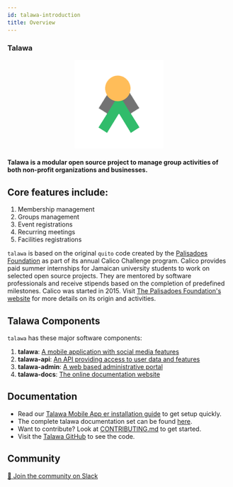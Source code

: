 ```yaml
---
id: talawa-introduction
title: Overview
---
```

### Talawa

<center>

![img](/img/logos/talawa-logo-200x200.png)

</center>

#### Talawa is a modular open source project to manage group activities of both non-profit organizations and businesses.

## Core features include:

1.  Membership management
2.  Groups management
3.  Event registrations
4.  Recurring meetings
5.  Facilities registrations

`talawa` is based on the original `quito` code created by the [Palisadoes Foundation](http://www.palisadoes.org) as part of its annual Calico Challenge program. Calico provides paid summer internships for Jamaican university students to work on selected open source projects. They are mentored by software professionals and receive stipends based on the completion of predefined milestones. Calico was started in 2015. Visit [The Palisadoes Foundation's website](http://www.palisadoes.org/) for more details on its origin and activities.

## Talawa Components

`talawa` has these major software components:

1. **talawa**: [A mobile application with social media features](https://github.com/PalisadoesFoundation/talawa)
1. **talawa-api**: [An API providing access to user data and features](https://github.com/PalisadoesFoundation/talawa-api)
1. **talawa-admin**: [A web based administrative portal](https://github.com/PalisadoesFoundation/talawa-admin)
1. **talawa-docs**: [The online documentation website](https://github.com/PalisadoesFoundation/talawa-docs)

## Documentation

- Read our [Talawa Mobile App
  er installation guide](INSTALLATION.md) to get setup quickly.
- The complete talawa documentation set can be found [here](https://docs.talawa.io/).
- Want to contribute? Look at [CONTRIBUTING.md](CONTRIBUTING.md) to get started.
- Visit the [Talawa GitHub](https://github.com/PalisadoesFoundation/talawa) to see the code.

## Community

[💬 Join the community on Slack](https://join.slack.com/t/thepalisadoes-dyb6419/shared_invite/zt-1gkkn2kpt-zHhYXpS8cYHNdS~v4o2jWQ)
